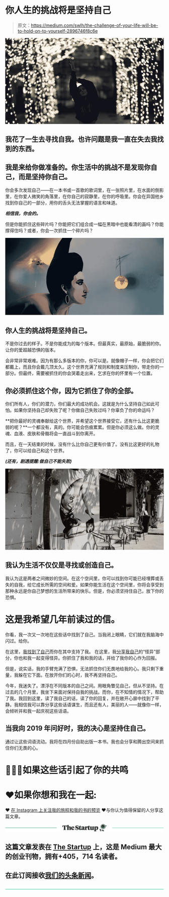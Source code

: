 # 你人生的挑战将是坚持自己

> 原文：<https://medium.com/swlh/the-challenge-of-your-life-will-be-to-hold-on-to-yourself-2896746f8c6e>

![](img/7fc6e0d278f18089f43015a1e7897fd9.png)

## 我花了一生去寻找自我。也许问题是我一直在失去我找到的东西。

## 我是来给你做准备的。你生活中的挑战不是发现你自己，而是坚持你自己。

你会多次发现自己——在一本书或一首歌的歌词里，在一张照片里，在水面的倒影里，在你爱人微笑的角落里，在你自己的寂静里，在你的呼吸里。你会在异国他乡找到你自己的一部分，用你的舌头无法掌握的语言和味道。

***相信我，你会的。***

但是你能抓住这些碎片吗？你能把它们组合成一幅在黑暗中也能看清的画吗？你能撑得住吗？或者，你会一次抓住一个碎片吗？

![](img/054c424576ee8510cd27580890616e2a.png)

## 你人生的挑战将是坚持自己。

不是你过去的样子。不是你能成为的每个版本。但最真实，最原始，最脆弱的你。让你的爱超越恐惧的版本。

会非常非常艰难。因为有那么多版本的你，你可以是。就像帽子一样，你会把它们都戴上，而且你会戴几顶太久。这个世界充满了规则和制度来压制你，带走你的一部分。但最终，需要被抓住的你会哭着走出来，乞求在你的怀里有一个位置。

## 你必须抓住这个你，因为它抓住了你的全部。

你们所有人，你们的潜力，你们最大的成功机会。这就是为什么坚持自己如此可怕。如果你坚持自己却失败了呢？你做自己失败过吗？你辜负了你的命运吗？

**把你最好的灵魂奉献给这个世界，并希望这个世界接受它，还有什么比这更脆弱的呢？**一个都没有，真的。你可能会伤痕累累。但是你必须这么做。你的灵魂、血液、皮肤和骨骼将会一直战斗到你离开。

而且，在一天结束的时候，没有什么比你自己更有价值了。没有比这更好的礼物了，你可以给自己和这个世界。

***(还有，剧透提醒:做自己不能失败)***

![](img/42879401d9daddfcc522e8a608cb2a44.png)

## 我认为生活不仅仅是寻找或创造自己。

我认为这是两者之间微妙的空间。在这个空间里，你可以找到你可能已经埋葬或丢失的自我，给它成长所需的空间和爱。如果你能生活在这个空间里，你将会享受到那种永远是你自己梦想的生活所带来的快乐。但是，你必须坚持住自己，放下你的恐惧。

# 这是我希望几年前读过的信。

你看，我一次又一次地在这些话中找到了自己。当我闭上眼睛，它们就在我脑海中闪过。给你。

在这里，[我找到了自己](/ladies-storm-hackathons/not-all-who-are-lost-wander-540e994d1199)而你在其中支持了我。
在这里，我[分享我自己](/swlh/we-should-all-be-weird-as-fuck-c751cf31d765)的“怪异”部分，你也和我一起变得怪异。你抓住了我和我的话，并给了我你的心作为回报。

但是，说实话，我的手臂充满了恐惧，无法抓住你们无畏地给我的心。我只剩下重量，我躲在它下面。在放开你们的心时，我不再坚持自己。

今年，我迷失了。漂浮在不同版本的自己之间。用眼角瞥见自己，但从不坚持。在过去的几个月里，我坐下来面对保持自我的挑战。而你，在不知情的情况下，帮助了我。我回到这里，读了我自己的话，读了你的回复，并在敞开心扉中找到了平静。我相信我可以靠分享这些话语谋生，而且还有人，美丽的人——就像你一样，会倾听并和我一起庆祝这些话语。

## 当我向 2019 年问好时，我的决心是坚持住自己。

通过让这些词语流动。我将在四月份自助出版一本书。我也会分享和腾出空间来抓住你们无畏的心。

# 👏👏👏如果这些话引起了你的共鸣

# ❤如果你想和我在一起:

❤ [在 Instagram 上关注我的旅程和我的书的预览](https://www.instagram.com/reneepadgham/)
❤与你认为值得保留的人分享这篇文章。

[![](img/308a8d84fb9b2fab43d66c117fcc4bb4.png)](https://medium.com/swlh)

## 这篇文章发表在 [The Startup](https://medium.com/swlh) 上，这是 Medium 最大的创业刊物，拥有+405，714 名读者。

## 在此订阅接收[我们的头条新闻](http://growthsupply.com/the-startup-newsletter/)。

[![](img/b0164736ea17a63403e660de5dedf91a.png)](https://medium.com/swlh)